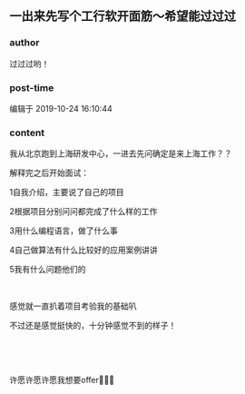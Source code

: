 ## 一出来先写个工行软开面筋～希望能过过过
### author 
过过过哟！
### post-time 

编辑于  2019-10-24 16:10:44
### content 
<div class="post-topic-des nc-post-content">
 <p>
  我从北京跑到上海研发中心，一进去先问确定是来上海工作？？
 </p>
 <p>
  解释完之后开始面试：
 </p>
 <p>
  1自我介绍，主要说了自己的项目
 </p>
 <p>
  2根据项目分别问问都完成了什么样的工作
 </p>
 <p>
  3用什么编程语言，做了什么事
 </p>
 <p>
  4自己做算法有什么比较好的应用案例讲讲
 </p>
 <p>
  5我有什么问题他们的
 </p>
 <p>
  <br/>
 </p>
 <p>
  感觉就一直扒着项目考验我的基础叭
 </p>
 <p>
  不过还是感觉挺快的，十分钟感觉不到的样子！
 </p>
 <p>
  <br/>
 </p>
 <p>
  <br/>
 </p>
 <p>
  许愿许愿许愿我想要offer🙏🙏🙏
 </p>
 <p>
  <br/>
 </p>
</div>
